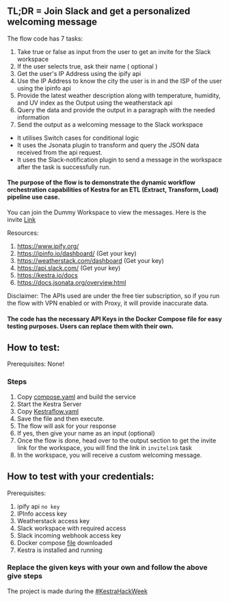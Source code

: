 ## TL;DR = Join Slack and get a personalized welcoming message

The flow code has 7 tasks:
1. Take true or false as input from the user to get an invite for the Slack workspace
2. If the user selects true, ask their name ( optional )
3. Get the user's IP Address using the ipify api
4. Use the IP Address to know the city the user is in and the ISP of the user using the ipinfo api
5. Provide the latest weather description along with temperature, humidity, and UV index as the Output using the weatherstack api
6. Query the data and provide the output in a paragraph with the needed information
7. Send the output as a welcoming message to the Slack workspace

- It utilises Switch cases for conditional logic
- It uses the Jsonata plugin to transform and query the JSON data received from the api request.
- It uses the Slack-notification plugin to send a message in the workspace after the task is successfully run.

 #### The purpose of the flow is to demonstrate the dynamic workflow orchestration capabilities of Kestra for an ETL (Extract, Transform, Load) pipeline use case.
 
You can join the Dummy Workspace to view the messages. Here is the invite [Link](https://join.slack.com/t/testingflow-group/shared_invite/zt-37wnj78jp-XFKCy7b0M3dgpAoTcg4kcQ#)

Resources:
1. https://www.ipify.org/
2. https://ipinfo.io/dashboard/ (Get your key)
3. https://weatherstack.com/dashboard (Get your key)
4. https://api.slack.com/ (Get your key)
5. https://kestra.io/docs 
6. https://docs.jsonata.org/overview.html

Disclaimer: The APIs used are under the free tier subscription, so if you run the flow  with VPN enabled or with Proxy, it will provide inaccurate data. 

#### The code has the necessary API Keys in the Docker Compose file for easy testing purposes. Users can replace them with their own. 
## How to test: 
Prerequisites: None!
### Steps
1. Copy [compose.yaml](https://github.com/thisiskaransgit/Kestra-FlowCode/blob/master/docker-compose.yml) and build the service
2. Start the Kestra Server
3. Copy [Kestraflow.yaml](https://github.com/thisiskaransgit/Kestra-FlowCode/blob/master/kestraflow.yaml)
4. Save the file and then execute.
5. The flow will ask for your response
6. If yes, then give your name as an input (optional)
7. Once the flow is done, head over to the output section to get the invite link for the workspace, you will find the link in `invitelink` task
8. In the workspace, you will receive a custom welcoming message.

## How to test with your credentials:
Prerequisites:
1. ipify api `no key`
2. IPInfo access key
3. Weatherstack access key
4. Slack workspace with required access
5. Slack incoming webhook access key
6. Docker compose [file](https://github.com/kestra-io/kestra/blob/develop/docker-compose.yml) downloaded
7. Kestra is installed and running
### Replace the given keys with your own and follow the above give steps


The project is made during  the [#KestraHackWeek](https://x.com/WeMakeDevs/status/1934454399360786763)
